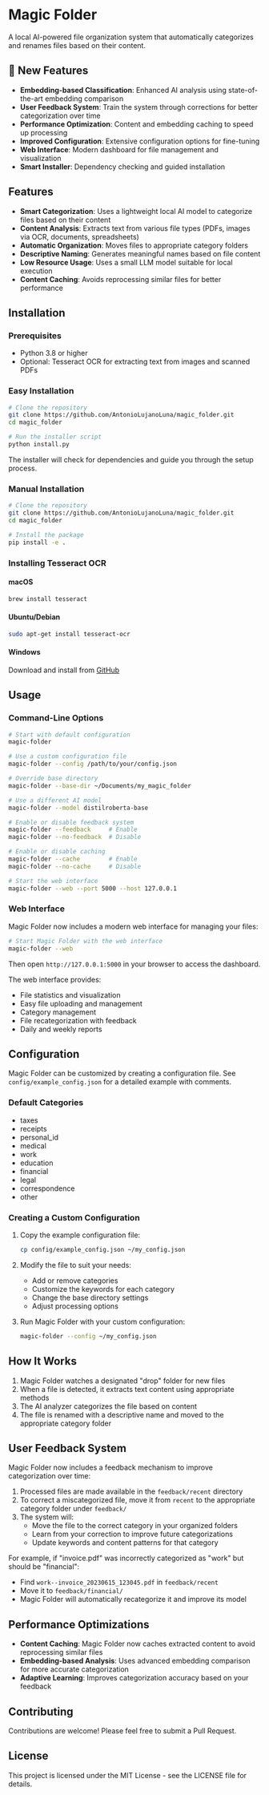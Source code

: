 # Magic Folder

A local AI-powered file organization system that automatically categorizes and renames files based on their content.

## 🎉 New Features

- **Embedding-based Classification**: Enhanced AI analysis using state-of-the-art embedding comparison
- **User Feedback System**: Train the system through corrections for better categorization over time
- **Performance Optimization**: Content and embedding caching to speed up processing
- **Improved Configuration**: Extensive configuration options for fine-tuning
- **Web Interface**: Modern dashboard for file management and visualization
- **Smart Installer**: Dependency checking and guided installation

## Features

- **Smart Categorization**: Uses a lightweight local AI model to categorize files based on their content
- **Content Analysis**: Extracts text from various file types (PDFs, images via OCR, documents, spreadsheets)
- **Automatic Organization**: Moves files to appropriate category folders
- **Descriptive Naming**: Generates meaningful names based on file content
- **Low Resource Usage**: Uses a small LLM model suitable for local execution
- **Content Caching**: Avoids reprocessing similar files for better performance

## Installation

### Prerequisites

- Python 3.8 or higher
- Optional: Tesseract OCR for extracting text from images and scanned PDFs

### Easy Installation

```bash
# Clone the repository
git clone https://github.com/AntonioLujanoLuna/magic_folder.git
cd magic_folder

# Run the installer script
python install.py
```

The installer will check for dependencies and guide you through the setup process.

### Manual Installation

```bash
# Clone the repository
git clone https://github.com/AntonioLujanoLuna/magic_folder.git
cd magic_folder

# Install the package
pip install -e .
```

### Installing Tesseract OCR

#### macOS
```bash
brew install tesseract
```

#### Ubuntu/Debian
```bash
sudo apt-get install tesseract-ocr
```

#### Windows
Download and install from [GitHub](https://github.com/UB-Mannheim/tesseract/wiki)

## Usage

### Command-Line Options

```bash
# Start with default configuration
magic-folder

# Use a custom configuration file
magic-folder --config /path/to/your/config.json

# Override base directory
magic-folder --base-dir ~/Documents/my_magic_folder

# Use a different AI model
magic-folder --model distilroberta-base

# Enable or disable feedback system
magic-folder --feedback     # Enable
magic-folder --no-feedback  # Disable

# Enable or disable caching
magic-folder --cache        # Enable
magic-folder --no-cache     # Disable

# Start the web interface
magic-folder --web --port 5000 --host 127.0.0.1
```

### Web Interface

Magic Folder now includes a modern web interface for managing your files:

```bash
# Start Magic Folder with the web interface
magic-folder --web
```

Then open `http://127.0.0.1:5000` in your browser to access the dashboard.

The web interface provides:
- File statistics and visualization
- Easy file uploading and management
- Category management
- File recategorization with feedback
- Daily and weekly reports

## Configuration

Magic Folder can be customized by creating a configuration file. See `config/example_config.json` for a detailed example with comments.

### Default Categories

- taxes
- receipts
- personal_id
- medical
- work
- education
- financial
- legal
- correspondence
- other

### Creating a Custom Configuration

1. Copy the example configuration file:
   ```bash
   cp config/example_config.json ~/my_config.json
   ```

2. Modify the file to suit your needs:
   - Add or remove categories
   - Customize the keywords for each category
   - Change the base directory settings
   - Adjust processing options

3. Run Magic Folder with your custom configuration:
   ```bash
   magic-folder --config ~/my_config.json
   ```

## How It Works

1. Magic Folder watches a designated "drop" folder for new files
2. When a file is detected, it extracts text content using appropriate methods
3. The AI analyzer categorizes the file based on content
4. The file is renamed with a descriptive name and moved to the appropriate category folder

## User Feedback System

Magic Folder now includes a feedback mechanism to improve categorization over time:

1. Processed files are made available in the `feedback/recent` directory
2. To correct a miscategorized file, move it from `recent` to the appropriate category folder under `feedback/`
3. The system will:
   - Move the file to the correct category in your organized folders
   - Learn from your correction to improve future categorizations
   - Update keywords and content patterns for that category

For example, if "invoice.pdf" was incorrectly categorized as "work" but should be "financial":
- Find `work--invoice_20230615_123045.pdf` in `feedback/recent`
- Move it to `feedback/financial/`
- Magic Folder will automatically recategorize it and improve its model

## Performance Optimizations

- **Content Caching**: Magic Folder now caches extracted content to avoid reprocessing similar files
- **Embedding-based Analysis**: Uses advanced embedding comparison for more accurate categorization
- **Adaptive Learning**: Improves categorization accuracy based on your feedback

## Contributing

Contributions are welcome! Please feel free to submit a Pull Request.

## License

This project is licensed under the MIT License - see the LICENSE file for details.